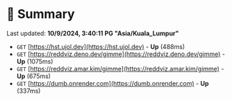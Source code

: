 # 📖 Summary
Last updated: **10/9/2024, 3:40:11 PG "Asia/Kuala_Lumpur"**

- `GET` [https://hst.ujol.dev](https://hst.ujol.dev) - **Up** (488ms)
- `GET` [https://reddviz.deno.dev/gimme](https://reddviz.deno.dev/gimme) - **Up** (1075ms)
- `GET` [https://reddviz.amar.kim/gimme](https://reddviz.amar.kim/gimme) - **Up** (675ms)
- `GET` [https://dumb.onrender.com](https://dumb.onrender.com) - **Up** (337ms)
